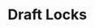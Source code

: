 <script setup>
import SwaggerUI from "../../swagger/view/SwaggerUI.vue"
import swaggerExistsJson from "../../swagger/json/general/draft-locks/exists.json";
import swaggerGetJson from "../../swagger/json/general/draft-locks/get.json";
import swaggerListJson from "../../swagger/json/general/draft-locks/list.json";
import swaggerLockJson from "../../swagger/json/general/draft-locks/lock.json";
import swaggerUnLockJson from "../../swagger/json/general/draft-locks/unlock.json";

const swaggerExistsSpecs = [
  { json: swaggerExistsJson, domId:"exists", protected:false },
];
const swaggerGetSpecs = [
  { json: swaggerGetJson, domId:"get", protected:false },
];
const swaggerListSpecs = [
  { json: swaggerListJson, domId:"list", protected:true },
];
const swaggerLockSpecs = [
  { json: swaggerLockJson, domId:"lock", protected:true },
];
const swaggerUnLockSpecs = [
  { json: swaggerUnLockJson, domId:"unlock", protected:true },
];
</script>

# Draft Locks

<!--@include: ../../components/general/draft-locks/exists.md-->

<!--@include: ../../components/general/draft-locks/get.md-->

<!--@include: ../../components/general/draft-locks/list.md-->

<!--@include: ../../components/general/draft-locks/lock.md-->

<!--@include: ../../components/general/draft-locks/unlock.md-->